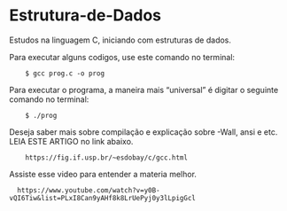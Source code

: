 # Estrutura-de-Dados

Estudos na linguagem C, iniciando com estruturas de dados.



Para executar alguns codigos, use este comando no terminal:

        $ gcc prog.c -o prog

Para executar o programa, a maneira mais “universal” é digitar o seguinte comando no terminal:

        $ ./prog

Deseja saber mais sobre compilação e explicação sobre -Wall, ansi e etc. LEIA ESTE ARTIGO no link abaixo.

        https://fig.if.usp.br/~esdobay/c/gcc.html
        
Assiste esse video para entender a materia melhor.

      https://www.youtube.com/watch?v=y0B-vQI6Tiw&list=PLxI8Can9yAHf8k8LrUePyj0y3lLpigGcl
